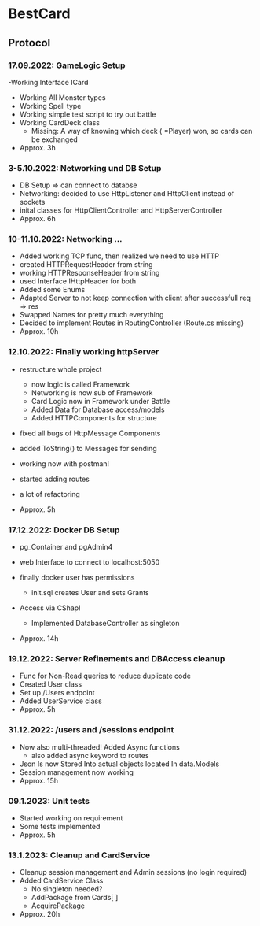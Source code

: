 # BestCard

## Protocol

### 17.09.2022: GameLogic Setup

 -Working Interface ICard

- Working All Monster types
- Working Spell type
- Working simple test script to try out battle
- Working CardDeck class
  - Missing:	A way of knowing which deck ( =Player) won,
    so cards can be exchanged
- Approx. 3h

### 3-5.10.2022: Networking und DB Setup

- DB Setup => can connect to databse
- Networking: decided to use HttpListener and HttpClient instead of sockets
- inital classes for HttpClientController and HttpServerController
- Approx. 6h

### 10-11.10.2022: Networking ...

- Added working TCP func, then realized we need to use HTTP
- created HTTPRequestHeader from string
- working HTTPResponseHeader from string
- used Interface IHttpHeader for both
- Added some Enums
- Adapted Server to not keep connection with client after successfull req => res
- Swapped Names for pretty much everything
- Decided to implement Routes in RoutingController (Route.cs missing)
- Approx. 10h

### 12.10.2022: Finally working httpServer

- restructure whole project

  - now logic is called Framework
  - Networking is now sub of Framework
  - Card Logic now in Framework under Battle
  - Added Data for Database access/models
  - Added HTTPComponents for structure
- fixed all bugs of HttpMessage Components
- added ToString() to Messages for sending
- working now with postman!
- started adding routes
- a lot of refactoring
- Approx. 5h

### 17.12.2022: Docker DB Setup

- pg_Container and pgAdmin4
- web Interface to connect to localhost:5050
- finally docker user has permissions

  - init.sql creates User and sets Grants
- Access via CShap!

  - Implemented DatabaseController as singleton
- Approx. 14h

### 19.12.2022: Server Refinements and DBAccess cleanup

- Func for Non-Read queries to reduce duplicate code
- Created User class
- Set up /Users endpoint
- Added UserService class
- Approx. 5h

### 31.12.2022: /users and /sessions endpoint

* Now also multi-threaded! Added Async functions
  * also added async keyword to routes
* Json Is now Stored Into actual objects located In data.Models
* Session management now working
* Approx. 15h

### 09.1.2023: Unit tests

* Started working on requirement
* Some tests implemented
* Approx. 5h

### 13.1.2023: Cleanup and CardService

* Cleanup session management and Admin sessions (no login required)
* Added CardService Class
  * No singleton needed?
  * AddPackage from Cards[ ]
  * AcquirePackage
* Approx. 20h
